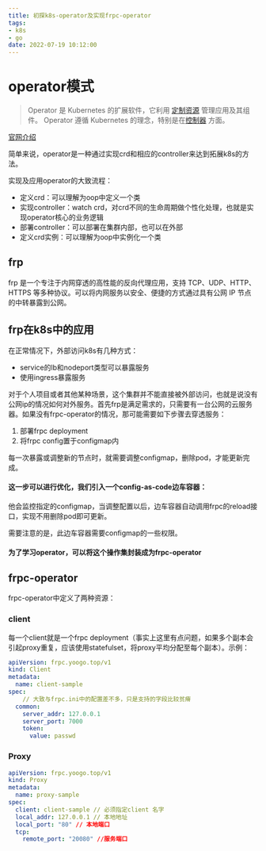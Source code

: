 ```yaml
---
title: 初探k8s-operator及实现frpc-operator
tags:
- k8s
- go
date: 2022-07-19 10:12:00
---
```


# operator模式

> Operator 是 Kubernetes 的扩展软件，它利用 [定制资源](https://kubernetes.io/zh-cn/docs/concepts/extend-kubernetes/api-extension/custom-resources/) 管理应用及其组件。 Operator 遵循 Kubernetes 的理念，特别是在[控制器](https://kubernetes.io/zh-cn/docs/concepts/architecture/controller/) 方面。

[官网介绍](https://kubernetes.io/docs/concepts/extend-kubernetes/operator/#motivation)

简单来说，operator是一种通过实现crd和相应的controller来达到拓展k8s的方法。

实现及应用operator的大致流程：

- 定义crd：可以理解为oop中定义一个类
- 实现controller：watch crd，对crd不同的生命周期做个性化处理，也就是实现operator核心的业务逻辑
- 部署controller：可以部署在集群内部，也可以在外部
- 定义crd实例：可以理解为oop中实例化一个类

## frp

frp 是一个专注于内网穿透的高性能的反向代理应用，支持 TCP、UDP、HTTP、HTTPS 等多种协议。可以将内网服务以安全、便捷的方式通过具有公网 IP 节点的中转暴露到公网。

## frp在k8s中的应用

在正常情况下，外部访问k8s有几种方式：

- service的lb和nodeport类型可以暴露服务
- 使用ingress暴露服务

对于个人项目或者其他某种场景，这个集群并不能直接被外部访问，也就是说没有公网ip的情况如何对外服务。首先frp是满足需求的，只需要有一台公网的云服务器。如果没有frpc-operator的情况，那可能需要如下步骤去穿透服务：

1. 部署frpc deployment
2. 将frpc config置于configmap内

每一次暴露或调整新的节点时，就需要调整configmap，删除pod，才能更新完成。

#### 这一步可以进行优化，我们引入一个config-as-code边车容器：

他会监控指定的configmap，当调整配置以后，边车容器自动调用frpc的reload接口，实现不用删除pod即可更新。

需要注意的是，此边车容器需要configmap的一些权限。

#### 为了学习operator，可以将这个操作集封装成为frpc-operator

## frpc-operator

frpc-operator中定义了两种资源：

### client

每一个client就是一个frpc deployment（事实上这里有点问题，如果多个副本会引起proxy重复，应该使用statefulset，将proxy平均分配至每个副本）。示例：

```yaml
apiVersion: frpc.yoogo.top/v1
kind: Client
metadata:
  name: client-sample
spec:
	// 大致与frpc.ini中的配置差不多，只是支持的字段比较贫瘠
  common:
    server_addr: 127.0.0.1
    server_port: 7000
    token:
      value: passwd
```

### Proxy

```yaml
apiVersion: frpc.yoogo.top/v1
kind: Proxy
metadata:
  name: proxy-sample
spec:
  client: client-sample // 必须指定client 名字
  local_addr: 127.0.0.1 // 本地地址
  local_port: "80" // 本地端口
  tcp: 
    remote_port: "20080" //服务端口
```


